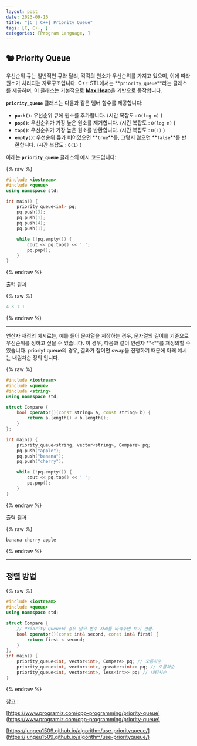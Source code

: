 ```yaml
---
layout: post
date: 2023-09-16
title: "[C | C++] Priority Queue"
tags: [C, C++, ]
categories: [Program Language, ]
---
```




## 🐿️ Priority Queue


우선순위 큐는 일반적인 큐와 달리, 각각의 원소가 우선순위를 가지고 있으며, 이에 따라 원소가 처리되는 자료구조입니다. C++ STL에서는 **`priority_queue`**라는 클래스를 제공하며, 이 클래스는 기본적으로 <u>**Max Heap**</u>을 기반으로 동작합니다.


**`priority_queue`** 클래스는 다음과 같은 멤버 함수를 제공합니다:

- **`push()`**: 우선순위 큐에 원소를 추가합니다. (시간 복잡도 : `O(log n)` )
- **`pop()`**: 우선순위가 가장 높은 원소를 제거합니다. (시간 복잡도 : `O(log n)` )
- **`top()`**: 우선순위가 가장 높은 원소를 반환합니다. (시간 복잡도 : `O(1)` )
- **`empty()`**: 우선순위 큐가 비어있으면 **`true`**를, 그렇지 않으면 **`false`**를 반환합니다. (시간 복잡도 : `O(1)` )

아래는 **`priority_queue`** 클래스의 예시 코드입니다:



{% raw %}
```c++
#include <iostream>
#include <queue>
using namespace std;

int main() {
    priority_queue<int> pq;
    pq.push(3);
    pq.push(1);
    pq.push(4);
    pq.push(1);

    while (!pq.empty()) {
        cout << pq.top() << ' ';
        pq.pop();
    }
}
```
{% endraw %}



출력 결과



{% raw %}
```c++
4 3 1 1
```
{% endraw %}



---


연산자 재정의 예시로는, 예를 들어 문자열을 저장하는 경우, 문자열의 길이를 기준으로 우선순위를 정하고 싶을 수 있습니다. 이 경우, 다음과 같이 연산자 **`<`**를 재정의할 수 있습니다. prioriyt queue의 경우, 결과가 참이면 swap을 진행하기 때문에 아래 예시는 내림차순 정의 입니다. 



{% raw %}
```c++
#include <iostream>
#include <queue>
#include <string>
using namespace std;

struct Compare {
    bool operator()(const string& a, const string& b) {
        return a.length() < b.length();
    }
};

int main() {
    priority_queue<string, vector<string>, Compare> pq;
    pq.push("apple");
    pq.push("banana");
    pq.push("cherry");

    while (!pq.empty()) {
        cout << pq.top() << ' ';
        pq.pop();
    }
}
```
{% endraw %}



출력 결과



{% raw %}
```c++
banana cherry apple
```
{% endraw %}



---



## 정렬 방법



{% raw %}
```c++
#include <iostream>
#include <queue>
using namespace std;

struct Compare {
	// Priority Queue의 경우 앞뒤 변수 자리를 바꿔주면 보기 편함.
	bool operator()(const int& second, const int& first) { 
		return first < second;
	}
};
int main() {
	priority_queue<int, vector<int>, Compare> pq; // 오름차순
	priority_queue<int, vector<int>, greater<int>> pq; // 오름차순
	priority_queue<int, vector<int>, less<int>> pq; // 내림차순
}
```
{% endraw %}



참고 : 


[https://www.programiz.com/cpp-programming/priority-queue](https://www.programiz.com/cpp-programming/priority-queue)


[https://jungeu1509.github.io/algorithm/use-priorityqueue/](https://jungeu1509.github.io/algorithm/use-priorityqueue/)

